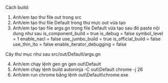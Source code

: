 Cách build:

1. Anh/em tạo thư file out trong src
2. Anh/em tạo thư file Default trong thư mực out vừa tạo
3. Anh/em tạo tạo file args.gn trong file Default vừa tạo sau đó paste nội dung như sau
      is_component_build = true
      is_debug = false
      symbol_level = 1
      enable_nacl = false
      use_jumbo_build = true
      is_official_build = false
      use_thin_lto = false
      enable_iterator_debugging = false

Cây thư mục như sau  src/out/Default/args.gn

4. Anh/em chạy lệnh gen 
      gn gen out\Default
5. Anh/em chạy lệnh build
      autoninja -C out\Default chrome -j 26
6. Anh/em run chrome bằng lệnh
      out\Default\chrome.exe
